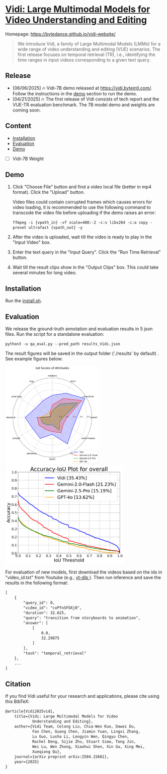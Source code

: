 # [Vidi: Large Multimodal Models for Video Understanding and Editing](https://arxiv.org/pdf/2504.15681)

Homepage: https://bytedance.github.io/vidi-website/

> We introduce Vidi, a family of Large Multimodal Models (LMMs) for a wide range of video understanding and editing (VUE) scenarios. The first release focuses on temporal retrieval (TR), i.e., identifying the time ranges in input videos corresponding to a given text query. 

## Release
- [06/06/2025] 🔥 Vidi-7B demo released at https://vidi.byteintl.com/. Follow the instructions in the [demo](#demo) section to run the demo.
- [04/21/2025] 🔥 The first release of Vidi consists of tech report and the VUE-TR evaluation benchmark. The 7B model demo and weights are coming soon. 

## Content
- [Installation](#installation)
- [Evaluation](#evaluation)
- [Demo](https://vidi.byteintl.com/)
- [ ] Vidi-7B Weight

## Demo
1. Click "Choose File" button and find a video local file (better in mp4 format). Click the "Upload" button. 

    Video files could contain corrupted frames which causes errors for video loading, it is recommended to use the following command to transcode the video file before uploading if the demo raises an error:
    ```
    ffmpeg -i {vpath_in} -vf scale=480:-2 -c:v libx264 -c:a copy -preset ultrafast {vpath_out} -y
    ```
2. After the video is uploaded, wait till the video is ready to play in the "Input Video" box.
3. Enter the text query in the "Input Query". Click the "Run Time Retrieval" button.
4. Wait till the result clips show in the "Output Clips" box. This could take several minutes for long video.

## Installation
Run the [install.sh](install.sh).

## Evaluation

We release the ground-truth annotation and evaluation results in 5 json files. Run the script for a standalone evaluation:

```
python3 -u qa_eval.py --pred_path results_Vidi.json
```
The result figures will be saved in the output folder ('./results' by default)
. See example figures below:

<img src="results/IoU_radar_plot.png" width="300"/> <img src="results/overall_IoU_plot.png" width="377"/> 

For evaluation of new models, first download the videos based on the ids in "video_id.txt" from Youtube (e.g., [yt-dlp
](https://github.com/yt-dlp/yt-dlp)). Then run inference and save the results in the following format:
```
[
    {
        "query_id": 0,
        "video_id": "coPfnSFOXj0",
        "duration": 32.625,
        "query": "transition from storyboards to animation",
        "answer": [
            [
                0.0,
                32.29875
            ]
        ],
        "task": "temporal_retrieval"
    },
    ...
]
```

<!-- ## Model Release
We release the 7B model weight for reproduction of results. For a given video and text query, run the following command to get the results:

```
python3 -u inference.py --video-path [video path] --query [query] --model-path [model path]
```  -->

## Citation
If you find Vidi useful for your research and applications, please cite using this BibTeX:
```
@article{Vidi2025vidi,
    title={Vidi: Large Multimodal Models for Video 
            Understanding and Editing},
    author={Vidi Team, Celong Liu, Chia-Wen Kuo, Dawei Du, 
            Fan Chen, Guang Chen, Jiamin Yuan, Lingxi Zhang,
            Lu Guo, Lusha Li, Longyin Wen, Qingyu Chen, 
            Rachel Deng, Sijie Zhu, Stuart Siew, Tong Jin, 
            Wei Lu, Wen Zhong, Xiaohui Shen, Xin Gu, Xing Mei, 
            Xueqiong Qu},
    journal={arXiv preprint arXiv:2504.15681},
    year={2025}
}
```
